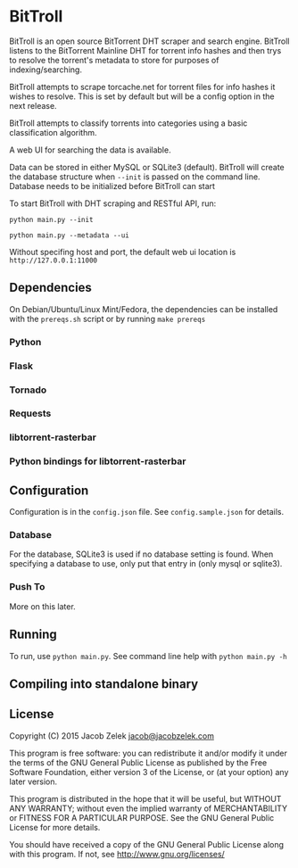# BitTroll

BitTroll is an open source BitTorrent DHT scraper and search engine. BitTroll listens
to the BitTorrent Mainline DHT for torrent info hashes and then trys to resolve the
torrent's metadata to store for purposes of indexing/searching.

BitTroll attempts to scrape torcache.net for torrent files for info hashes it wishes to resolve.
This is set by default but will be a config option in the next release.

BitTroll attempts to classify torrents into categories using a basic classification algorithm.

A web UI for searching the data is available.

Data can be stored in either MySQL or SQLite3 (default). BitTroll will create the database structure
when `--init` is passed on the command line. Database needs to be initialized before BitTroll can start

To start BitTroll with DHT scraping and RESTful API, run:

`python main.py --init`

`python main.py --metadata --ui`

Without specifing host and port, the default web ui location is `http://127.0.0.1:11000`

## Dependencies

On Debian/Ubuntu/Linux Mint/Fedora, the dependencies can be installed
with the `prereqs.sh` script or by running `make prereqs`

### Python

### Flask

### Tornado

### Requests

### libtorrent-rasterbar

### Python bindings for libtorrent-rasterbar

## Configuration
Configuration is in the `config.json` file. See `config.sample.json` for details.

### Database
For the database, SQLite3 is used if no database setting is found. When specifying a
database to use, only put that entry in (only mysql or sqlite3).

### Push To
More on this later.

## Running
To run, use `python main.py`. See command line help with `python main.py -h`

## Compiling into standalone binary

## License
Copyright (C) 2015  Jacob Zelek <jacob@jacobzelek.com>

This program is free software: you can redistribute it and/or modify
it under the terms of the GNU General Public License as published by
the Free Software Foundation, either version 3 of the License, or
(at your option) any later version.

This program is distributed in the hope that it will be useful,
but WITHOUT ANY WARRANTY; without even the implied warranty of
MERCHANTABILITY or FITNESS FOR A PARTICULAR PURPOSE.  See the
GNU General Public License for more details.

You should have received a copy of the GNU General Public License
along with this program.  If not, see <http://www.gnu.org/licenses/>
